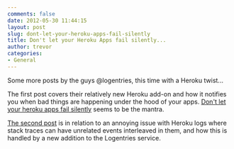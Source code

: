 ```yaml
---
comments: false
date: 2012-05-30 11:44:15
layout: post
slug: dont-let-your-heroku-apps-fail-silently
title: Don't let your Heroku Apps fail silently...
author: trevor
categories:
- General
---
```


Some more posts by the guys @logentries, this time with a Heroku twist...

The first post covers their relatively new Heroku add-on and how it notifies you when bad things are happening under the hood of your apps. [Don't let your heroku apps fail silently](https://blog.logentries.com/2012/02/dont-let-your-heroku-apps-fail-silently/) seems to be the mantra.

[The second post](https://blog.logentries.com/2012/05/collecting-heroku-exception-stack-traces/) is in relation to an annoying issue with Heroku logs where stack traces can have unrelated events interleaved in them, and how this is handled by a new addition to the Logentries service.

